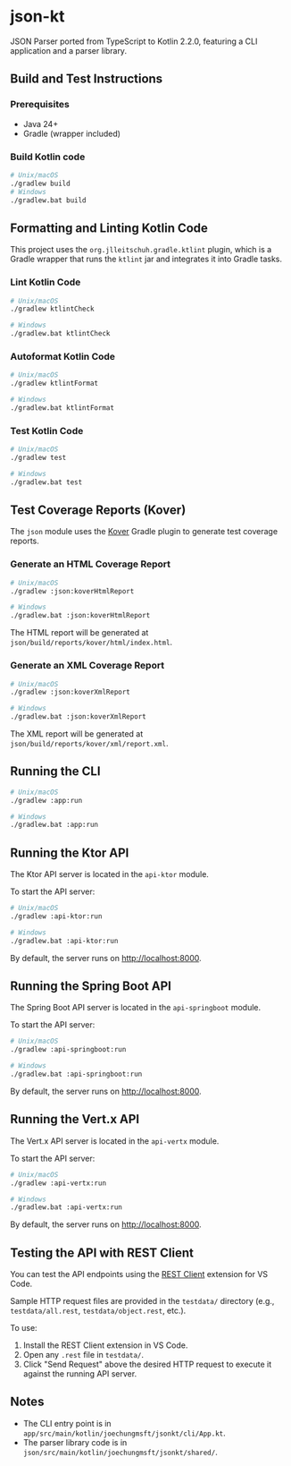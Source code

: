 # json-kt

JSON Parser ported from TypeScript to Kotlin 2.2.0, featuring a CLI application and a parser library.

## Build and Test Instructions

### Prerequisites

- Java 24+
- Gradle (wrapper included)

### Build Kotlin code

```sh
# Unix/macOS
./gradlew build
# Windows
./gradlew.bat build
```

## Formatting and Linting Kotlin Code

This project uses the `org.jlleitschuh.gradle.ktlint` plugin, which is a Gradle wrapper that runs the `ktlint` jar and integrates it into Gradle tasks.

### Lint Kotlin Code

```sh
# Unix/macOS
./gradlew ktlintCheck
```

```sh
# Windows
./gradlew.bat ktlintCheck
```

### Autoformat Kotlin Code

```sh
# Unix/macOS
./gradlew ktlintFormat
```

```sh
# Windows
./gradlew.bat ktlintFormat
```

### Test Kotlin Code

```sh
# Unix/macOS
./gradlew test
```

```sh
# Windows
./gradlew.bat test
```

## Test Coverage Reports (Kover)

The `json` module uses the [Kover](https://github.com/Kotlin/kover) Gradle plugin to generate test coverage reports.

### Generate an HTML Coverage Report

```sh
# Unix/macOS
./gradlew :json:koverHtmlReport
```

```sh
# Windows
./gradlew.bat :json:koverHtmlReport
```

The HTML report will be generated at `json/build/reports/kover/html/index.html`.

### Generate an XML Coverage Report

```sh
# Unix/macOS
./gradlew :json:koverXmlReport
```

```sh
# Windows
./gradlew.bat :json:koverXmlReport
```

The XML report will be generated at `json/build/reports/kover/xml/report.xml`.

## Running the CLI

```sh
# Unix/macOS
./gradlew :app:run
```

```sh
# Windows
./gradlew.bat :app:run
```

## Running the Ktor API

The Ktor API server is located in the `api-ktor` module.

To start the API server:

```sh
# Unix/macOS
./gradlew :api-ktor:run
```

```sh
# Windows
./gradlew.bat :api-ktor:run
```

By default, the server runs on [http://localhost:8000](http://localhost:8000).

## Running the Spring Boot API

The Spring Boot API server is located in the `api-springboot` module.

To start the API server:

```sh
# Unix/macOS
./gradlew :api-springboot:run
```

```sh
# Windows
./gradlew.bat :api-springboot:run
```

By default, the server runs on [http://localhost:8000](http://localhost:8000).

## Running the Vert.x API

The Vert.x API server is located in the `api-vertx` module.

To start the API server:

```sh
# Unix/macOS
./gradlew :api-vertx:run
```

```sh
# Windows
./gradlew.bat :api-vertx:run
```

By default, the server runs on [http://localhost:8000](http://localhost:8000).

## Testing the API with REST Client

You can test the API endpoints using the [REST Client](https://marketplace.visualstudio.com/items?itemName=humao.rest-client) extension for VS Code.

Sample HTTP request files are provided in the `testdata/` directory (e.g., `testdata/all.rest`, `testdata/object.rest`, etc.).

To use:

1. Install the REST Client extension in VS Code.
2. Open any `.rest` file in `testdata/`.
3. Click "Send Request" above the desired HTTP request to execute it against the running API server.

## Notes

- The CLI entry point is in `app/src/main/kotlin/joechungmsft/jsonkt/cli/App.kt`.
- The parser library code is in `json/src/main/kotlin/joechungmsft/jsonkt/shared/`.
